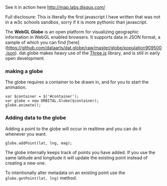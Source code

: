 See it in action here http://map.labs.disqus.com/

Full disclosure: This is literally the first javascript I have written that was not in a w3c schools sandbox, sorry if it is more pythonic than javascript.

The **WebGL Globe** is an open platform for visualizing geographic
information in WebGL enabled browsers.
It supports data in JSON format, a sample of which you can find [here]
(https://github.com/dataarts/dat.globe/raw/master/globe/population909500.json). dat.globe makes heavy use of the [Three.js](https://github.com/mrdoob/three.js/)
library, and is still in early open development.


### making a globe ###
The globe requires a container to be drawn in, and for you to start the animation.

```
var $container = $('#container');
var globe = new ORBITAL.Globe($container);
globe.animate();
```


### Adding data to the globe ###
Adding a point to the globe will occur in realtime and you can do it whenever you want.

```
globe.addPoint(lat, lng, mag);
```

The globe internally keeps track of points you have added. If you use the same latitude and longitude it will update the existing point instead of creating a new one.

To intentionally alter metadata on an existing point use the `globe.getPoint(lat, lng)` method.

